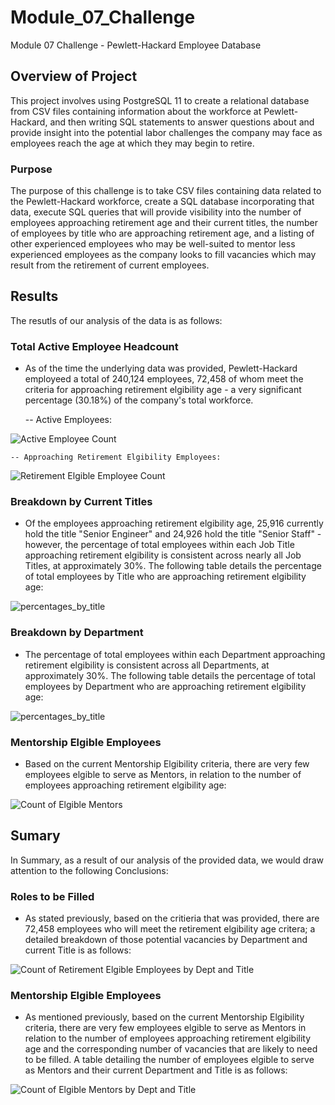 # Module_07_Challenge
Module 07 Challenge - Pewlett-Hackard Employee Database

## Overview of Project
This project involves using PostgreSQL 11 to create a relational database from CSV files containing information about the workforce at Pewlett-Hackard, and then writing SQL statements to answer questions about and provide insight into the potential labor challenges the company may face as employees reach the age at which they may begin to retire. 

### Purpose
The purpose of this challenge is to take CSV files containing data related to the Pewlett-Hackard workforce, create a SQL database incorporating that data, execute SQL queries that will provide visibility into the number of employees approaching retirement age and their current titles, the number of employees by title who are approaching retirement age, and a listing of other experienced employees who may be well-suited to mentor less experienced employees as the company looks to fill vacancies which may result from the retirement of current employees.  

## Results
The resutls of our analysis of the data is as follows:

### Total Active Employee Headcount

- As of the time the underlying data was provided, Pewlett-Hackard employeed a total of 240,124 employees, 72,458 of whom meet the criteria for approaching retirement elgibility age - a very significant percentage (30.18%) of the company's total workforce.

    -- Active Employees:
    
![Active Employee Count](/Images/active_emp_count.png)

    -- Approaching Retirement Elgibility Employees:
    
![Retirement Elgible Employee Count](/Images/retirement_elgible_emp_count.png)

### Breakdown by Current Titles

- Of the employees approaching retirement elgibility age, 25,916 currently hold the title "Senior Engineer" and 24,926 hold the title "Senior Staff" - however, the percentage of total employees within each Job Title approaching retirement elgibility is consistent across nearly all Job Titles, at approximately 30%.  The following table details the percentage of total employees by Title who are approaching retirement elgibility age:
    
![percentages_by_title](/Images/percentages_by_title.png)

### Breakdown by Department

- The percentage of total employees within each Department approaching retirement elgibility is consistent across all Departments, at approximately 30%.  The following table details the percentage of total employees by Department who are approaching retirement elgibility age:
    
![percentages_by_title](/Images/percentages_by_dept.png)


### Mentorship Elgible Employees

- Based on the current Mentorship Elgibility criteria, there are very few employees elgible to serve as Mentors, in relation to the number of employees approaching retirement elgibility age:
    
![Count of Elgible Mentors](/Images/count_of_mentorship_elg_employees.png)

## Sumary
In Summary, as a result of our analysis of the provided data, we would draw attention to the following Conclusions:

### Roles to be Filled

- As stated previously, based on the critieria that was provided, there are 72,458 employees who will meet the retirement elgibility age critera; a detailed breakdown of those potential vacancies by Department and current Title is as follows:
   
![Count of Retirement Elgible Employees by Dept and Title](/Images/count_of_reitiring_emp_by_dept_title.png)

### Mentorship Elgible Employees

- As mentioned previously, based on the current Mentorship Elgibility criteria, there are very few employees elgible to serve as Mentors in relation to the number of employees approaching retirement elgibility age and the corresponding number of vacancies that are likely to need to be filled.  A table detailing the number of employees elgible to serve as Mentors and their current Department and Title is as follows:
    
![Count of Elgible Mentors by Dept and Title](/Images/mentors_by_dept_title.png)

